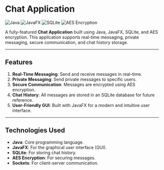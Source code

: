 # Chat Application

![Java](https://img.shields.io/badge/Java-17-blue)
![JavaFX](https://img.shields.io/badge/JavaFX-17-orange)
![SQLite](https://img.shields.io/badge/SQLite-3-green)
![AES Encryption](https://img.shields.io/badge/AES-Encryption-brightgreen)

A fully-featured **Chat Application** built using Java, JavaFX, SQLite, and AES encryption. This application supports real-time messaging, private messaging, secure communication, and chat history storage.

---

## **Features**
1. **Real-Time Messaging**: Send and receive messages in real-time.
2. **Private Messaging**: Send private messages to specific users.
3. **Secure Communication**: Messages are encrypted using AES encryption.
4. **Chat History**: All messages are stored in an SQLite database for future reference.
5. **User-Friendly GUI**: Built with JavaFX for a modern and intuitive user interface.

---

## **Technologies Used**
- **Java**: Core programming language.
- **JavaFX**: For the graphical user interface (GUI).
- **SQLite**: For storing chat history.
- **AES Encryption**: For securing messages.
- **Sockets**: For client-server communication.
